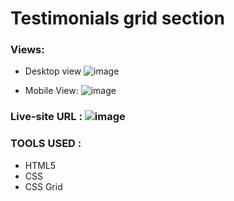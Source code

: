 # Testimonials grid section

### Views: 
- Desktop view
![image](https://user-images.githubusercontent.com/81410040/155302780-cc36bb7d-0f56-4d19-8887-e50b86a47d06.png)

- Mobile View:
![image](https://user-images.githubusercontent.com/81410040/155303186-359862b6-0434-4c09-9552-2073b30f585f.png)

### Live-site URL : ![image](https://user-images.githubusercontent.com/81410040/155302869-04d3a364-812c-45f8-a2de-871f20fa3bd3.png)

### TOOLS USED :
- HTML5
- CSS 
- CSS Grid


